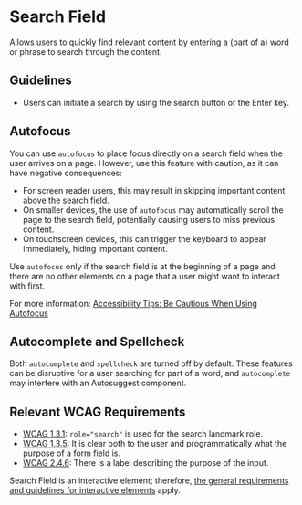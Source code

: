 # Search Field

Allows users to quickly find relevant content by entering a (part of a) word or phrase to search through the content.

## Guidelines

- Users can initiate a search by using the search button or the Enter key.

## Autofocus

You can use `autofocus` to place focus directly on a search field when the user arrives on a page.
However, use this feature with caution, as it can have negative consequences:

- For screen reader users, this may result in skipping important content above the search field.
- On smaller devices, the use of `autofocus` may automatically scroll the page to the search field, potentially causing users to miss previous content.
- On touchscreen devices, this can trigger the keyboard to appear immediately, hiding important content.

Use `autofocus` only if the search field is at the beginning of a page and there are no other elements on a page that a user might want to interact with first.

For more information: [Accessibility Tips: Be Cautious When Using Autofocus](https://www.boia.org/blog/accessibility-tips-be-cautious-when-using-autofocus)

## Autocomplete and Spellcheck

Both `autocomplete` and `spellcheck` are turned off by default.
These features can be disruptive for a user searching for part of a word, and `autocomplete` may interfere with an Autosuggest component.

## Relevant WCAG Requirements

- [WCAG 1.3.1](https://www.w3.org/TR/WCAG22/#info-and-relationships): `role="search"` is used for the search landmark role.
- [WCAG 1.3.5](https://www.w3.org/TR/WCAG22/#identify-input-purpose): It is clear both to the user and programmatically what the purpose of a form field is.
- [WCAG 2.4.6](https://www.w3.org/TR/WCAG22/#headings-and-labels): There is a label describing the purpose of the input.

Search Field is an interactive element; therefore, [the general requirements and guidelines for interactive elements](https://amsterdam.github.io/design-system/?path=/docs/docs-designrichtlijnen-interactieve-elementen--docs) apply.
